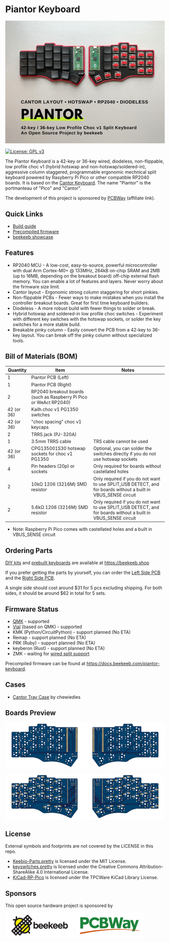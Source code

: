 # Piantor Keyboard

![Piantor Keyboard](docs/banner.jpg)

[![License: GPL v3](https://img.shields.io/badge/License-GPLv3-blue.svg)](https://www.gnu.org/licenses/gpl-3.0)

The Piantor Keyboard is a 42-key or 36-key wired, diodeless, non-flippable, low profile choc v1 (hybrid hotswap and non-hotswap/soldered-in), aggressive column staggered, programmable ergonomic mechnical split keyboard powered by Rasyberry Pi Pico or other compatible RP2040 boards. It is based on the [Cantor Keyboard](https://github.com/diepala/cantor). The name "Piantor" is the portmanteau of "Pico" and "Cantor".

The development of this project is sponsored by [PCBWay](https://pcbway.com/g/beekeeb) (affiliate link).

## Quick Links

* [Build guide](https://docs.beekeeb.com/piantor-keyboard#build-guide)
* [Precompiled firmware](https://docs.beekeeb.com/piantor-keyboard#precompiled-firmware)
* [beekeeb showcase](https://showcase.beekeeb.com/piantor-keyboard/)

## Features

* RP2040 MCU - A low-cost, easy-to-source, powerful microcontroller with dual Arm Cortex-M0+ @ 133MHz, 264kB on-chip SRAM and 2MB (up to 16MB, depending on the breakout board) off-chip external flash memory. You can enable a lot of features and layers. Never worry about the firmware size limit.
* Cantor layout - Ergonomic strong column staggering for short pinkies.
* Non-flippable PCBs - Fewer ways to make mistakes when you install the controller breakout boards. Great for first time keyboard builders.
* Diodeless - A more robust build with fewer things to solder or break.
* Hybrid hotswap and soldered-in low profile choc switches - Experiment with different key switches with the hotswap sockets, or solder the key switches for a more stable build.
* Breakable pinky column - Easily convert the PCB from a 42-key to 36-key layout. You can break off the pinky column without specialized tools.

## Bill of Materials (BOM)

Quantity | Item | Notes
--- | --- | ---
1 | Piantor PCB (Left)
1 | Piantor PCB (Right)
2 | RP2040 breakout boards (such as Raspberry Pi Pico or WeAct RP2040)
42 (or 36) | Kailh choc v1 PG1350 switches
42 (or 36) | "choc spacing" choc v1 keycaps
2 | TRRS jack (PJ-320A)
1 | 3.5mm TRRS cable | TRS cable cannot be used
42 (or 36) | CPG135001S30 hotswap sockets for choc v1 PG1350 | Optional, you can solder the switches directly if you do not use hotswap sockets
4 | Pin headers (20p) or sockets  | Only required for boards without castellated holes
2 | 10kΩ 1206 (3216M) SMD resistor | Only required if you do not want to use SPLIT_USB DETECT, and for boards without a built in VBUS_SENSE circuit
2 | 5.6kΩ 1206 (3216M) SMD resistor | Only required if you do not want to use SPLIT_USB DETECT, and for boards without a built in VBUS_SENSE circuit

* Note: Raspberry Pi Pico comes with castellated holes and a built in VBUS_SENSE circuit

## Ordering Parts

[DIY kits](https://shop.beekeeb.com/product/piantor-keyboard-kit/) and [prebuilt keyboards](https://shop.beekeeb.com/product/pre-soldered-piantor-split-keyboard/) are available at https://beekeeb.shop

If you prefer getting the parts by yourself, you can order the [Left Side PCB](https://www.pcbway.com/project/shareproject/Piantor_Keyboard_Left_side_24a2937f.html) and the [Right Side PCB](https://www.pcbway.com/project/shareproject/Piantor_Keyboard_Right_side_7c5b31eb.html).

A single side should cost around $31 for 5 pcs excluding shipping. For both sides, it should be around $62 in total for 5 sets.

## Firmware Status

* [QMK](https://github.com/qmk/qmk_firmware) - supported
* [Vial](https://github.com/beekeeb/vial-qmk-piantor) (based on QMK) - supported
* KMK (Python/CircuitPython) - support planned (No ETA)
* Remap - support planned (No ETA)
* PRK (Ruby) - support planned (No ETA)
* keyberon (Rust) - support planned (No ETA)
* ZMK - waiting for [wired split support](https://github.com/zmkfirmware/zmk/issues/1110)

Precompiled firmware can be found at https://docs.beekeeb.com/piantor-keyboard.

## Cases

* [Cantor Tray Case](https://www.thingiverse.com/thing:5382705) by chewiedies 

## Boards Preview

<p>
<img src="docs/left-front.png" width="50%"/><img src="docs/right-front.png" width="50%"/>
</p>
<p>
<img src="docs/right-back.png" width="50%"/><img src="docs/left-back.png" width="50%"/>
</p>

## License

External symbols and footprints are not covered by the LICENSE in this repo.

* [Keebio-Parts.pretty](https://github.com/keebio/Keebio-Parts.pretty) is licensed under the MIT License.
* [keyswitches.pretty](https://github.com/daprice/keyswitches.pretty) is licensed under the Creative Commons Attribution-ShareAlike 4.0 International License.
* [KiCad-RP-Pico](https://github.com/ncarandini/KiCad-RP-Pico) is licensed under the TPCWare KiCad Library License.
## Sponsors

This open source hardware project is sponsored by

[<img src="docs/beekeeb.png" height="80" />](https://beekeeb.shop)
[<img src="docs/pcbway.png" height="80" />](https://pcbway.com/g/beekeeb)
